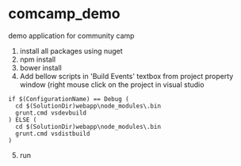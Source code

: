 comcamp_demo
============

demo application for community camp


1. install all packages using nuget
2. npm install
3. bower install
4. Add bellow scripts in 'Build Events' textbox from project property window (right mouse click on the project in visual studio
```
if $(ConfigurationName) == Debug (
  cd $(SolutionDir)webapp\node_modules\.bin
  grunt.cmd vsdevbuild
) ELSE (
  cd $(SolutionDir)webapp\node_modules\.bin
  grunt.cmd vsdistbuild
)
```
5. run
